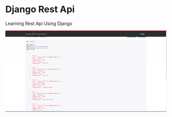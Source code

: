 # Django Rest Api
Learning Rest Api Using Django

![Image of Yaktocat](https://github.com/HridoyAlam/rest_api_django/blob/master/img/image.png)

